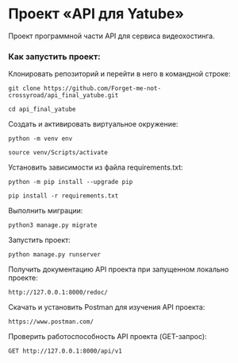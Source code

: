 # Проект «API для Yatube»
Проект программной части API для сервиса видеохостинга.
### Как запустить проект:

Клонировать репозиторий и перейти в него в командной строке:

```
git clone https://github.com/Forget-me-not-crossyroad/api_final_yatube.git
```

```
cd api_final_yatube
```

Cоздать и активировать виртуальное окружение:

```
python -m venv env
```

```
source venv/Scripts/activate
```

Установить зависимости из файла requirements.txt:

```
python -m pip install --upgrade pip
```

```
pip install -r requirements.txt
```

Выполнить миграции:

```
python3 manage.py migrate
```

Запустить проект:

```
python manage.py runserver
```

Получить документацию API проекта при запущенном локально проекте:

```
http://127.0.0.1:8000/redoc/
```

Скачать и установить Postman для изучения API проекта:

```
https://www.postman.com/
```

Проверить работоспособность API проекта (GET-запрос):

```
GET http://127.0.0.1:8000/api/v1
```

